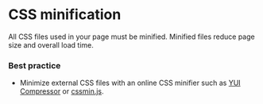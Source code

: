 # CSS minification
All CSS files used in your page must be minified. Minified files reduce page size and overall load time.

### Best practice
* Minimize external CSS files with an online CSS minifier such as [YUI Compressor](https://yui.github.io/yuicompressor/) or [cssmin.js](https://www.phpied.com/cssmin-js/).
